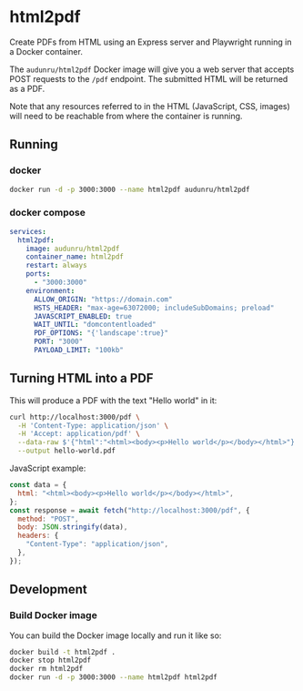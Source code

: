 # html2pdf

Create PDFs from HTML using an Express server and Playwright running in a Docker container.

The `audunru/html2pdf` Docker image will give you a web server that accepts POST requests to the `/pdf` endpoint. The submitted HTML will be returned as a PDF.

Note that any resources referred to in the HTML (JavaScript, CSS, images) will need to be reachable from where the container is running.

## Running

### docker

```bash
docker run -d -p 3000:3000 --name html2pdf audunru/html2pdf
```

### docker compose

```yml
services:
  html2pdf:
    image: audunru/html2pdf
    container_name: html2pdf
    restart: always
    ports:
      - "3000:3000"
    environment:
      ALLOW_ORIGIN: "https://domain.com"
      HSTS_HEADER: "max-age=63072000; includeSubDomains; preload"
      JAVASCRIPT_ENABLED: true
      WAIT_UNTIL: "domcontentloaded"
      PDF_OPTIONS: "{'landscape':true}"
      PORT: "3000"
      PAYLOAD_LIMIT: "100kb"
```

## Turning HTML into a PDF

This will produce a PDF with the text "Hello world" in it:

```sh
curl http://localhost:3000/pdf \
  -H 'Content-Type: application/json' \
  -H 'Accept: application/pdf' \
  --data-raw $'{"html":"<html><body><p>Hello world</p></body></html>"}' \
  --output hello-world.pdf
```

JavaScript example:

```js
const data = {
  html: "<html><body><p>Hello world</p></body></html>",
};
const response = await fetch("http://localhost:3000/pdf", {
  method: "POST",
  body: JSON.stringify(data),
  headers: {
    "Content-Type": "application/json",
  },
});
```

## Development

### Build Docker image

You can build the Docker image locally and run it like so:

```bash
docker build -t html2pdf .
docker stop html2pdf
docker rm html2pdf
docker run -d -p 3000:3000 --name html2pdf html2pdf
```
